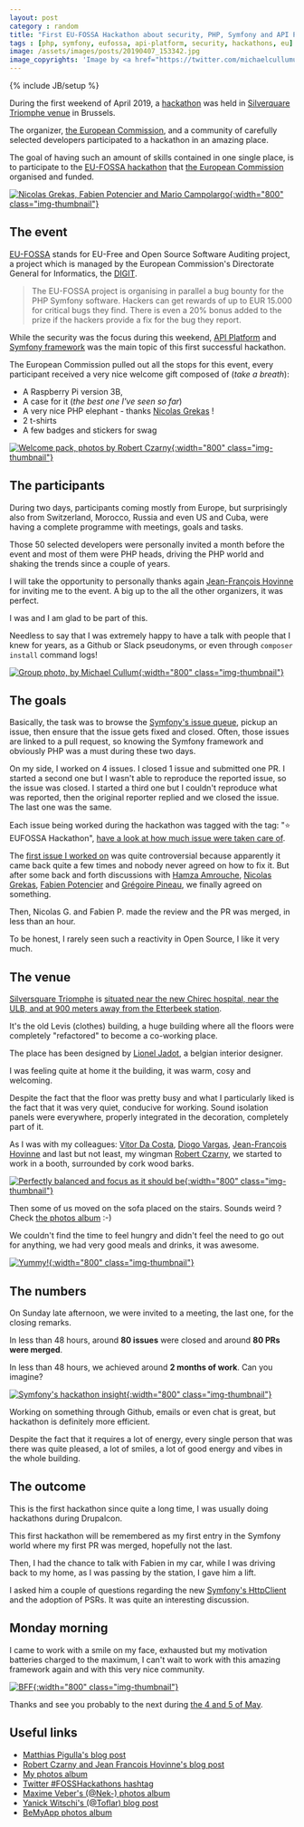 ```yaml
---
layout: post
category : random
title: "First EU-FOSSA Hackathon about security, PHP, Symfony and API Platform"
tags : [php, symfony, eufossa, api-platform, security, hackathons, eu]
image: /assets/images/posts/20190407_153342.jpg
image_copyrights: 'Image by <a href="https://twitter.com/michaelcullumuk/status/1114890379013316609/photo/1">Michael Cullum</a>'
---
```

{% include JB/setup %}

During the first weekend of April 2019, a [hackathon](https://en.wikipedia.org/wiki/Hackathon) was held in [Silverquare Triomphe venue](https://silversquare.eu/location/triomphe/) in Brussels.

The organizer, [the European Commission](https://ec.europa.eu/), and a community of carefully selected developers participated to a hackathon in an amazing place.

The goal of having such an amount of skills contained in one single place, is to participate to the [EU-FOSSA hackathon](https://eufossahackathon.bemyapp.com/) that
[the European Commission](https://ec.europa.eu/) organised and funded.

<!--break-->

[![Nicolas Grekas, Fabien Potencier and Mario Campolargo](/assets/images/posts/IMG_20190407_164259.jpg){:width="800" class="img-thumbnail"}](/assets/images/posts/IMG_20190407_164259.jpg)

## The event

[EU-FOSSA](https://ec.europa.eu/info/news/eu-fossa-bug-bounties-full-force-2019-apr-05_en) stands for EU-Free and Open Source Software Auditing project, a project which is managed by the European Commission's Directorate General for Informatics, the [DIGIT](https://ec.europa.eu/info/departments/informatics_en).

<blockquote class="blockquote text-justify">
The EU-FOSSA project is organising in parallel a bug bounty for the PHP Symfony software.
Hackers can get rewards of up to EUR 15.000 for critical bugs they find.
There is even a 20% bonus added to the prize if the hackers provide a fix for the bug they report.
</blockquote>

While the security was the focus during this weekend, [API Platform](https://api-platform.com/) and [Symfony framework](https://symfony.com/) was the main topic of this first successful hackathon.

The European Commission pulled out all the stops for this event, every participant received a very nice welcome gift composed of (_take a breath_):
* A Raspberry Pi version 3B,
* A case for it (_the best one I've seen so far_)
* A very nice PHP elephant - thanks [Nicolas Grekas](https://github.com/nicolas-grekas) !
* 2 t-shirts
* A few badges and stickers for swag

[![Welcome pack, photos by Robert Czarny](/assets/images/posts/D3dRZmmWwAAu3OI.jpg){:width="800" class="img-thumbnail"}](/assets/images/posts/D3dRZmmWwAAu3OI.jpg)

## The participants

During two days, participants coming mostly from Europe, but surprisingly also from Switzerland, Morocco, Russia and even US and Cuba, were having a complete programme with meetings, goals and tasks.

Those 50 selected developers were personally invited a month before the event and most of them were PHP heads, driving the PHP world and shaking the trends since a couple of years.

I will take the opportunity to personally thanks again [Jean-François Hovinne](https://linkedin.com/in/jfhovinne) for inviting me to the event.
A big up to the all the other organizers, it was perfect.

I was and I am glad to be part of this.

Needless to say that I was extremely happy to have a talk with people that I knew for years, as a Github or Slack pseudonyms, or even through `composer install` command logs!

[![Group photo, by Michael Cullum](/assets/images/posts/20190407_153342.jpg){:width="800" class="img-thumbnail"}](/assets/images/posts/20190407_153342.jpg)

## The goals

Basically, the task was to browse the [Symfony's issue queue](https://github.com/symfony/symfony/issues), pickup an issue, then ensure that the issue gets fixed and closed.
Often, those issues are linked to a pull request, so knowing the Symfony framework and obviously PHP was a must during these two days.

On my side, I worked on 4 issues. I closed 1 issue and submitted one PR.
I started a second one but I wasn't able to reproduce the reported issue, so the issue was closed.
I started a third one but I couldn't reproduce what was reported, then the original reporter replied and we closed the issue.
The last one was the same.

Each issue being worked during the hackathon was tagged with the tag: "&#11088; EUFOSSA Hackathon", [have a look at how much issue were taken care of](https://github.com/symfony/symfony/issues?q=label%3A"⭐%EF%B8%8F+EUFOSSA+Hackathon"&utf8=✓).

The [first issue I worked on](https://github.com/symfony/symfony/pull/30906) was quite controversial because apparently it came back quite a few times and nobody never agreed on how to fix it.
But after some back and forth discussions with [Hamza Amrouche](https://github.com/Simperfit), [Nicolas Grekas](https://github.com/nicolas-grekas), [Fabien Potencier](https://github.com/fabpot) and [Grégoire Pineau](https://github.com/lyrixx), we finally agreed on something.

Then, Nicolas G. and Fabien P. made the review and the PR was merged, in less than an hour.

To be honest, I rarely seen such a reactivity in Open Source, I like it very much.

## The venue

[Silversquare Triomphe](https://silversquare.eu/location/triomphe/) is [situated near the new Chirec hospital, near the ULB, and at 900 meters away from the Etterbeek station](https://www.openstreetmap.org/relation/3226514).

It's the old Levis (clothes) building, a huge building where all the floors were completely "refactored" to become a co-working place.

The place has been designed by [Lionel Jadot](http://www.lioneljadot.com/), a belgian interior designer.

I was feeling quite at home it the building, it was warm, cosy and welcoming.

Despite the fact that the floor was pretty busy and what I particularly liked is the fact that it was very quiet, conducive for working.
Sound isolation panels were everywhere, properly integrated in the decoration, completely part of it.

As I was with my colleagues: [Vitor Da Costa](https://github.com/voidtek), [Diogo Vargas](https://github.com/dxvargas), [Jean-François Hovinne](https://github.com/jfhovinne) and last but not least, my wingman [Robert Czarny](https://github.com/netlooker), we started to work in a booth, surrounded by cork wood barks.

[![Perfectly balanced and focus as it should be](/assets/images/posts/D3eW-VnX4AERXM8.jpg){:width="800" class="img-thumbnail"}](/assets/images/posts/D3eW-VnX4AERXM8.jpg)


Then some of us moved on the sofa placed on the stairs. Sounds weird ? Check [the photos album](https://photos.app.goo.gl/8e7cWwHnurVhWJWe8) :-)

We couldn't find the time to feel hungry and didn't feel the need to go out for anything, we had very good meals and drinks, it was awesome.

[![Yummy!](/assets/images/posts/IMG_20190406_123113.jpg){:width="800" class="img-thumbnail"}](/assets/images/posts/IMG_20190406_123113.jpg)

## The numbers

On Sunday late afternoon, we were invited to a meeting, the last one, for the closing remarks.

In less than 48 hours, around **80 issues** were closed and around **80 PRs were merged**.

In less than 48 hours, we achieved around **2 months of work**. Can you imagine?

[![Symfony's hackathon insight](/assets/images/posts/symfony-3-days-insight.png){:width="800" class="img-thumbnail"}](/assets/images/posts/symfony-3-days-insight.png)

Working on something through Github, emails or even chat is great, but hackathon is definitely more efficient.

Despite the fact that it requires a lot of energy, every single person that was there was quite pleased, a lot of smiles, a lot of good energy and vibes in the whole building.

## The outcome

This is the first hackathon since quite a long time, I was usually doing hackathons during Drupalcon.

This first hackathon will be remembered as my first entry in the Symfony world where my first PR was merged, hopefully not the last.

Then, I had the chance to talk with Fabien in my car, while I was driving back to my home, as I was passing by the station, I gave him a lift.

I asked him a couple of questions regarding the new [Symfony's HttpClient](https://github.com/symfony/http-client) and the adoption of PSRs. It was quite an interesting discussion.

## Monday morning

I came to work with a smile on my face, exhausted but my motivation batteries charged to the maximum, I can't wait to work with this amazing framework again and with this very nice community.

[![BFF](/assets/images/posts/IMG_20190407_165411.jpg){:width="800" class="img-thumbnail"}](/assets/images/posts/IMG_20190407_165411.jpg)

Thanks and see you probably to the next during [the 4 and 5 of May](https://eufossahackathon.bemyapp.com/).

## Useful links
* [Matthias Pigulla's blog post](https://www.webfactory.de/blog/symfony-eu-fossa-hackathon-brussels-2019)
* [Robert Czarny and Jean Francois Hovinne's blog post](https://eufossa.github.io/symfony-hackathon-2019/)
* [My photos album](https://photos.app.goo.gl/8e7cWwHnurVhWJWe8)
* [Twitter #FOSSHackathons hashtag](https://twitter.com/search?q=%23FOSSHackathons)
* [Maxime Veber's (@Nek-) photos album](https://photos.app.goo.gl/RBphJV3Jf5AwCMSq6)
* [Yanick Witschi's (@Toflar) blog post](https://medium.com/@yanick.witschi/eu-fossa-symfony-hackathon-6866d7c0c422)
* [BeMyApp photos album](https://www.flickr.com/photos/bemyapp/sets/72157679752994498)
